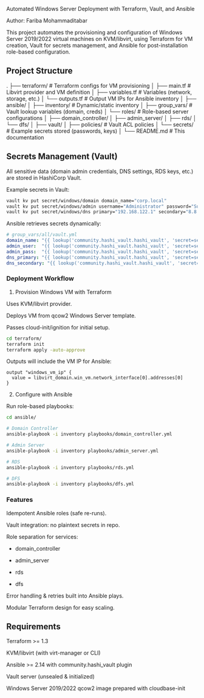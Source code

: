 Automated Windows Server Deployment with Terraform, Vault, and Ansible

Author: Fariba Mohammaditabar

This project automates the provisioning and configuration of Windows Server 2019/2022 virtual machines on KVM/libvirt, using Terraform for VM creation, Vault for secrets management, and Ansible for post-installation role-based configuration.

## Project Structure
.
├── terraform/                  # Terraform configs for VM provisioning
│   ├── main.tf                 # Libvirt provider and VM definition
│   ├── variables.tf            # Variables (network, storage, etc.)
│   └── outputs.tf              # Output VM IPs for Ansible inventory
│
├── ansible/
│   ├── inventory/              # Dynamic/static inventory
│   ├── group_vars/             # Vault lookup variables (domain, creds)
│   └── roles/                  # Role-based server configurations
│       ├── domain_controller/
│       ├── admin_server/
│       ├── rds/
│       └── dfs/
│
├── vault/
│   ├── policies/               # Vault ACL policies
│   └── secrets/                # Example secrets stored (passwords, keys)
│
└── README.md                   # This documentation

## Secrets Management (Vault)

All sensitive data (domain admin credentials, DNS settings, RDS keys, etc.) are stored in HashiCorp Vault.

Example secrets in Vault:
```bash
vault kv put secret/windows/domain domain_name="corp.local"
vault kv put secret/windows/admin username="Administrator" password="SuperSecure123!"
vault kv put secret/windows/dns primary="192.168.122.1" secondary="8.8.8.8"
```

Ansible retrieves secrets dynamically:
```yaml
# group_vars/all/vault.yml
domain_name: "{{ lookup('community.hashi_vault.hashi_vault', 'secret=secret/windows/domain field=domain_name') }}"
admin_user:  "{{ lookup('community.hashi_vault.hashi_vault', 'secret=secret/windows/admin field=username') }}"
admin_pass:  "{{ lookup('community.hashi_vault.hashi_vault', 'secret=secret/windows/admin field=password') }}"
dns_primary: "{{ lookup('community.hashi_vault.hashi_vault', 'secret=secret/windows/dns field=primary') }}"
dns_secondary: "{{ lookup('community.hashi_vault.hashi_vault', 'secret=secret/windows/dns field=secondary') }}"
```
### Deployment Workflow
1. Provision Windows VM with Terraform

Uses KVM/libvirt provider.

Deploys VM from qcow2 Windows Server template.

Passes cloud-init/ignition for initial setup.
```bash
cd terraform/
terraform init
terraform apply -auto-approve
```

Outputs will include the VM IP for Ansible:
```hcl
output "windows_vm_ip" {
  value = libvirt_domain.win_vm.network_interface[0].addresses[0]
}
```
2. Configure with Ansible

Run role-based playbooks:
```bash
cd ansible/

# Domain Controller
ansible-playbook -i inventory playbooks/domain_controller.yml

# Admin Server
ansible-playbook -i inventory playbooks/admin_server.yml

# RDS
ansible-playbook -i inventory playbooks/rds.yml

# DFS
ansible-playbook -i inventory playbooks/dfs.yml
```
### Features

Idempotent Ansible roles (safe re-runs).

Vault integration: no plaintext secrets in repo.

Role separation for services:

* domain_controller

* admin_server

* rds

* dfs

Error handling & retries built into Ansible plays.

Modular Terraform design for easy scaling.

## Requirements

Terraform >= 1.3

KVM/libvirt (with virt-manager or CLI)

Ansible >= 2.14 with community.hashi_vault plugin

Vault server (unsealed & initialized)

Windows Server 2019/2022 qcow2 image prepared with cloudbase-init

